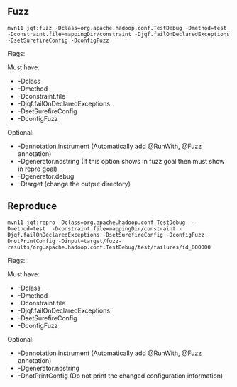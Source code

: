 ## Fuzz
```
mvn11 jqf:fuzz -Dclass=org.apache.hadoop.conf.TestDebug -Dmethod=test -Dconstraint.file=mappingDir/constraint -Djqf.failOnDeclaredExceptions -DsetSurefireConfig -DconfigFuzz
```

Flags:

Must have:
- -Dclass
- -Dmethod
- -Dconstraint.file
- -Djqf.failOnDeclaredExceptions
- -DsetSurefireConfig
- -DconfigFuzz

Optional:
- -Dannotation.instrument (Automatically add @RunWith, @Fuzz annotation)
- -Dgenerator.nostring (If this option shows in fuzz goal then must show in repro goal)
- -Dgenerator.debug
- -Dtarget   (change the output directory)

## Reproduce
```
mvn11 jqf:repro -Dclass=org.apache.hadoop.conf.TestDebug  -Dmethod=test  -Dconstraint.file=mappingDir/constraint -Djqf.failOnDeclaredExceptions -DsetSurefireConfig -DconfigFuzz -DnotPrintConfig -Dinput=target/fuzz-results/org.apache.hadoop.conf.TestDebug/test/failures/id_000000
```

Flags:

Must have:
  - -Dclass
  - -Dmethod
  - -Dconstraint.file
  - -Djqf.failOnDeclaredExceptions
  - -DsetSurefireConfig
  - -DconfigFuzz

Optional:
- -Dannotation.instrument (Automatically add @RunWith, @Fuzz annotation)
- -Dgenerator.nostring
- -DnotPrintConfig (Do not print the changed configuration information)
